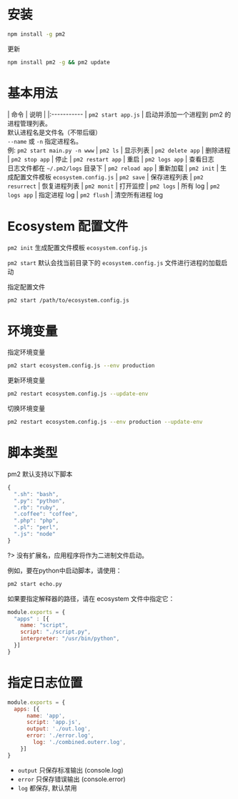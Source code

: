 # 安装

``` bash
npm install -g pm2
```

更新

``` bash
npm install pm2 -g && pm2 update
```

# 基本用法

| 命令 | 说明 |
|:-----------
| `pm2 start app.js` | 启动并添加一个进程到 pm2 的进程管理列表。 <br> 默认进程名是文件名（不带后缀）<br> `--name` 或 `-n` 指定进程名。<br> 例: `pm2 start main.py -n www` 
| `pm2 ls` | 显示列表
| `pm2 delete app` | 删除进程
| `pm2 stop app` | 停止
| `pm2 restart app` | 重启
| `pm2 logs app` | 查看日志 <br> 日志文件都在 `~/.pm2/logs` 目录下
| `pm2 reload app` | 重新加载
| `pm2 init` | 生成配置文件模板 `ecosystem.config.js`
| `pm2 save` | 保存进程列表
| `pm2 resurrect` | 恢复进程列表
| `pm2 monit` | 打开监控
| `pm2 logs` | 所有 log
| `pm2 logs app` | 指定进程 log
| `pm2 flush` | 清空所有进程 log

# Ecosystem 配置文件

`pm2 init` 生成配置文件模板 `ecosystem.config.js`

`pm2 start` 默认会找当前目录下的 `ecosystem.config.js` 文件进行进程的加载启动

指定配置文件

``` bash
pm2 start /path/to/ecosystem.config.js
```

# 环境变量

指定环境变量

``` bash
pm2 start ecosystem.config.js --env production
```

更新环境变量

``` bash
pm2 restart ecosystem.config.js --update-env
```

切换环境变量

``` bash
pm2 restart ecosystem.config.js --env production --update-env
```

# 脚本类型

pm2 默认支持以下脚本

``` javascript
{
  ".sh": "bash",
  ".py": "python",
  ".rb": "ruby",
  ".coffee": "coffee",
  ".php": "php",
  ".pl": "perl",
  ".js": "node"
}
```

?> 没有扩展名，应用程序将作为二进制文件启动。

例如，要在python中启动脚本，请使用：

``` bash
pm2 start echo.py
```

如果要指定解释器的路径，请在 ecosystem 文件中指定它：

``` javascript
module.exports = {
  "apps" : [{
    name: "script",
    script: "./script.py",
    interpreter: "/usr/bin/python",
  }]
}
```

# 指定日志位置

``` javascript
module.exports = {
  apps: [{
      name: 'app',
      script: 'app.js',
      output: './out.log',
      error: './error.log',
	    log: './combined.outerr.log',
    }]
}
```

- `output` 只保存标准输出 (console.log)
- `error` 只保存错误输出 (console.error)
- `log` 都保存, 默认禁用